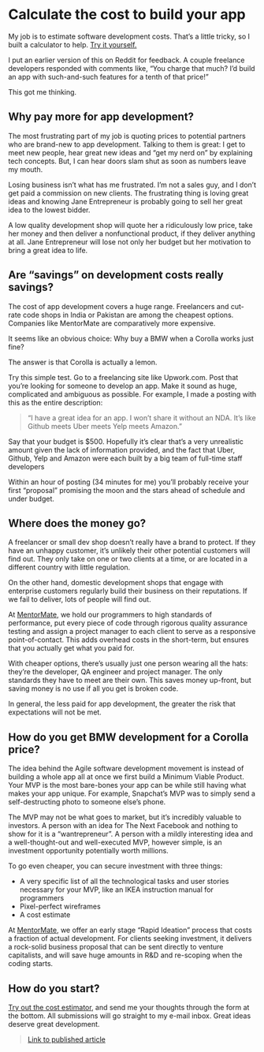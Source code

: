 # Calculate the cost to build your app

My job is to estimate software development costs. That’s a little tricky, so I built a calculator to help. [Try it yourself.](http://mentormate.com/estimate/)

I put an earlier version of this on Reddit for feedback. A couple freelance developers responded with comments like, “You charge that much? I’d build an app with such-and-such features for a tenth of that price!”

This got me thinking.

## Why pay more for app development?

The most frustrating part of my job is quoting prices to potential partners who are brand-new to app development. Talking to them is great: I get to meet new people, hear great new ideas and “get my nerd on” by explaining tech concepts. But, I can hear doors slam shut as soon as numbers leave my mouth.

Losing business isn’t what has me frustrated. I’m not a sales guy, and I don’t get paid a commission on new clients. The frustrating thing is loving great ideas and knowing Jane Entrepreneur is probably going to sell her great idea to the lowest bidder.

A low quality development shop will quote her a ridiculously low price, take her money and then deliver a nonfunctional product, if they deliver anything at all. Jane Entrepreneur will lose not only her budget but her motivation to bring a great idea to life.

## Are “savings” on development costs really savings?

The cost of app development covers a huge range. Freelancers and cut-rate code shops in India or Pakistan are among the cheapest options. Companies like MentorMate are comparatively more expensive.

It seems like an obvious choice: Why buy a BMW when a Corolla works just fine?

The answer is that Corolla is actually a lemon.

Try this simple test. Go to a freelancing site like Upwork.com. Post that you’re looking for someone to develop an app. Make it sound as huge, complicated and ambiguous as possible. For example, I made a posting with this as the entire description:

> “I have a great idea for an app. I won’t share it without an NDA. It’s like Github meets Uber meets Yelp meets Amazon.”

Say that your budget is $500. Hopefully it’s clear that’s a very unrealistic amount given the lack of information provided, and the fact that Uber, Github, Yelp and Amazon were each built by a big team of full-time staff developers

Within an hour of posting (34 minutes for me) you’ll probably receive your first “proposal” promising the moon and the stars ahead of schedule and under budget.

## Where does the money go?

A freelancer or small dev shop doesn’t really have a brand to protect. If they have an unhappy customer, it’s unlikely their other potential customers will find out. They only take on one or two clients at a time, or are located in a different country with little regulation.

On the other hand, domestic development shops that engage with enterprise customers regularly build their business on their reputations. If we fail to deliver, lots of people will find out.

At [MentorMate](http://mentormate.com), we hold our programmers to high standards of performance, put every piece of code through rigorous quality assurance testing and assign a project manager to each client to serve as a responsive point-of-contact. This adds overhead costs in the short-term, but ensures that you actually get what you paid for.

With cheaper options, there’s usually just one person wearing all the hats: they’re the developer, QA engineer and project manager. The only standards they have to meet are their own. This saves money up-front, but saving money is no use if all you get is broken code.

In general, the less paid for app development, the greater the risk that expectations will not be met.

## How do you get BMW development for a Corolla price?

The idea behind the Agile software development movement is instead of building a whole app all at once we first build a Minimum Viable Product. Your MVP is the most bare-bones your app can be while still having what makes your app unique. For example, Snapchat’s MVP was to simply send a self-destructing photo to someone else’s phone.

The MVP may not be what goes to market, but it’s incredibly valuable to investors. A person with an idea for The Next Facebook and nothing to show for it is a “wantrepreneur”. A person with a mildly interesting idea and a well-thought-out and well-executed MVP, however simple, is an investment opportunity potentially worth millions.

To go even cheaper, you can secure investment with three things:

- A very specific list of all the technological tasks and user stories necessary for your MVP, like an IKEA instruction manual for programmers
- Pixel-perfect wireframes
- A cost estimate

At [MentorMate](http://mentormate.com), we offer an early stage “Rapid Ideation” process that costs a fraction of actual development. For clients seeking investment, it delivers a rock-solid business proposal that can be sent directly to venture capitalists, and will save huge amounts in R&D and re-scoping when the coding starts.

## How do you start?

[Try out the cost estimator](http://mentormate.com/estimate/), and send me your thoughts through the form at the bottom. All submissions will go straight to my e-mail inbox. Great ideas deserve great development.

> [Link to published article](https://mentormate.com/blog/estimate-development-costs/)

